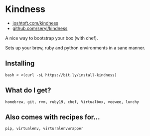 # Kindness

* [joshtoft.com/kindness](http://joshtoft.com/kindness)
* [github.com/seryl/kindness](https://github.com/seryl/kindness)

A nice way to bootstrap your box (with chef).

Sets up your brew, ruby and python environments in a sane manner.

## Installing

    bash < <(curl -sL https://bit.ly/install-kindness)

## What do I get?

    homebrew, git, rvm, ruby19, chef, Virtualbox, veewee, lunchy

## Also comes with recipes for...

    pip, virtualenv, virturalenvwrapper
    
